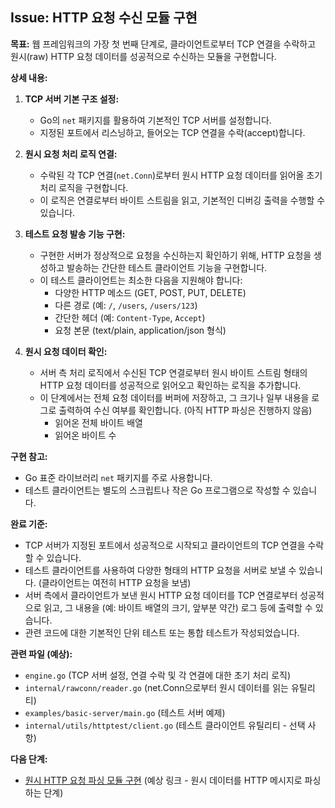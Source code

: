 ## Issue: HTTP 요청 수신 모듈 구현

**목표:**
웹 프레임워크의 가장 첫 번째 단계로, 클라이언트로부터 TCP 연결을 수락하고 원시(raw) HTTP 요청 데이터를 성공적으로 수신하는 모듈을 구현합니다.

**상세 내용:**

1.  **TCP 서버 기본 구조 설정:**
    *   Go의 `net` 패키지를 활용하여 기본적인 TCP 서버를 설정합니다.
    *   지정된 포트에서 리스닝하고, 들어오는 TCP 연결을 수락(accept)합니다.

2.  **원시 요청 처리 로직 연결:**
    *   수락된 각 TCP 연결(`net.Conn`)로부터 원시 HTTP 요청 데이터를 읽어올 초기 처리 로직을 구현합니다.
    *   이 로직은 연결로부터 바이트 스트림을 읽고, 기본적인 디버깅 출력을 수행할 수 있습니다.

3.  **테스트 요청 발송 기능 구현:**
    *   구현한 서버가 정상적으로 요청을 수신하는지 확인하기 위해, HTTP 요청을 생성하고 발송하는 간단한 테스트 클라이언트 기능을 구현합니다.
    *   이 테스트 클라이언트는 최소한 다음을 지원해야 합니다:
        *   다양한 HTTP 메소드 (GET, POST, PUT, DELETE)
        *   다른 경로 (예: `/`, `/users`, `/users/123`)
        *   간단한 헤더 (예: `Content-Type`, `Accept`)
        *   요청 본문 (text/plain, application/json 형식)

4.  **원시 요청 데이터 확인:**
    *   서버 측 처리 로직에서 수신된 TCP 연결로부터 원시 바이트 스트림 형태의 HTTP 요청 데이터를 성공적으로 읽어오고 확인하는 로직을 추가합니다.
    *   이 단계에서는 전체 요청 데이터를 버퍼에 저장하고, 그 크기나 일부 내용을 로그로 출력하여 수신 여부를 확인합니다. (아직 HTTP 파싱은 진행하지 않음)
        *   읽어온 전체 바이트 배열
        *   읽어온 바이트 수

**구현 참고:**
*   Go 표준 라이브러리 `net` 패키지를 주로 사용합니다.
*   테스트 클라이언트는 별도의 스크립트나 작은 Go 프로그램으로 작성할 수 있습니다.

**완료 기준:**
*   TCP 서버가 지정된 포트에서 성공적으로 시작되고 클라이언트의 TCP 연결을 수락할 수 있습니다.
*   테스트 클라이언트를 사용하여 다양한 형태의 HTTP 요청을 서버로 보낼 수 있습니다. (클라이언트는 여전히 HTTP 요청을 보냄)
*   서버 측에서 클라이언트가 보낸 원시 HTTP 요청 데이터를 TCP 연결로부터 성공적으로 읽고, 그 내용을 (예: 바이트 배열의 크기, 앞부분 약간) 로그 등에 출력할 수 있습니다.
*   관련 코드에 대한 기본적인 단위 테스트 또는 통합 테스트가 작성되었습니다.

**관련 파일 (예상):**
*   `engine.go` (TCP 서버 설정, 연결 수락 및 각 연결에 대한 초기 처리 로직)
*   `internal/rawconn/reader.go` (net.Conn으로부터 원시 데이터를 읽는 유틸리티)
*   `examples/basic-server/main.go` (테스트 서버 예제)
*   `internal/utils/httptest/client.go` (테스트 클라이언트 유틸리티 - 선택 사항)

**다음 단계:**
*   [원시 HTTP 요청 파싱 모듈 구현](mdc:docs/issues/implement-raw-http-request-parsing.md) (예상 링크 - 원시 데이터를 HTTP 메시지로 파싱하는 단계)

